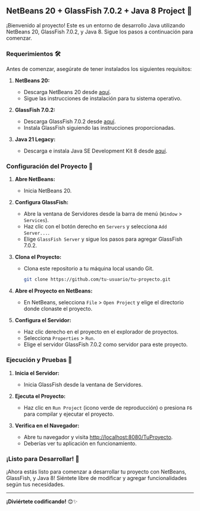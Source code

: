 ## NetBeans 20 + GlassFish 7.0.2 + Java 8 Project 🌟

¡Bienvenido al proyecto! Este es un entorno de desarrollo Java utilizando NetBeans 20, GlassFish 7.0.2, y Java 8. Sigue los pasos a continuación para comenzar.

### Requerimientos 🛠️

Antes de comenzar, asegúrate de tener instalados los siguientes requisitos:

1. **NetBeans 20:** 
   - Descarga NetBeans 20 desde [aquí](https://netbeans.apache.org/front/main/download/nb20/).
   - Sigue las instrucciones de instalación para tu sistema operativo.

2. **GlassFish 7.0.2:**
   - Descarga GlassFish 7.0.2 desde [aquí](https://javaee.github.io/glassfish/download).
   - Instala GlassFish siguiendo las instrucciones proporcionadas.

3. **Java 21 Legacy:**
   - Descarga e instala Java SE Development Kit 8 desde [aquí](https://www.oracle.com/java/technologies/downloads/).

### Configuración del Proyecto 🚀

1. **Abre NetBeans:**
   - Inicia NetBeans 20.

2. **Configura GlassFish:**
   - Abre la ventana de Servidores desde la barra de menú (`Window` > `Services`).
   - Haz clic con el botón derecho en `Servers` y selecciona `Add Server...`.
   - Elige `GlassFish Server` y sigue los pasos para agregar GlassFish 7.0.2.

3. **Clona el Proyecto:**
   - Clona este repositorio a tu máquina local usando Git.
     ```bash
     git clone https://github.com/tu-usuario/tu-proyecto.git
     ```

4. **Abre el Proyecto en NetBeans:**
   - En NetBeans, selecciona `File` > `Open Project` y elige el directorio donde clonaste el proyecto.

5. **Configura el Servidor:**
   - Haz clic derecho en el proyecto en el explorador de proyectos.
   - Selecciona `Properties` > `Run`.
   - Elige el servidor GlassFish 7.0.2 como servidor para este proyecto.

### Ejecución y Pruebas 🏃

1. **Inicia el Servidor:**
   - Inicia GlassFish desde la ventana de Servidores.

2. **Ejecuta el Proyecto:**
   - Haz clic en `Run Project` (icono verde de reproducción) o presiona `F6` para compilar y ejecutar el proyecto.

3. **Verifica en el Navegador:**
   - Abre tu navegador y visita [http://localhost:8080/TuProyecto](http://localhost:8080/TuProyecto).
   - Deberías ver tu aplicación en funcionamiento.

### ¡Listo para Desarrollar! 🚀

¡Ahora estás listo para comenzar a desarrollar tu proyecto con NetBeans, GlassFish, y Java 8! Siéntete libre de modificar y agregar funcionalidades según tus necesidades.

---

**¡Diviértete codificando!** 😊✨
